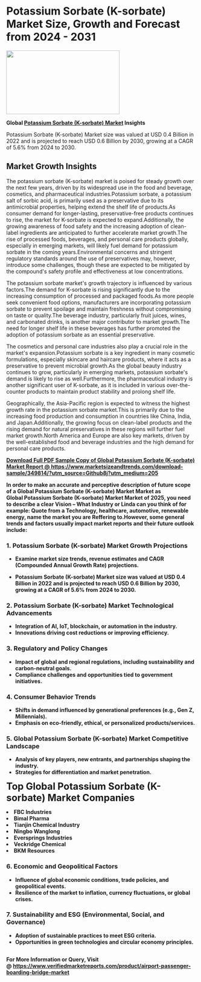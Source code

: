<H1>Potassium Sorbate (K-sorbate) Market Size, Growth and Forecast from 2024 - 2031</H1><img class="aligncenter size-medium wp-image-584254" src="https://thirdeyenews.in/wp-content/uploads/2024/09/Global-Market-Research-300x168.jpeg" alt="" width="300" height="168" /><p><strong>Global&nbsp;<a href="https://www.marketsizeandtrends.com/download-sample/349814/?utm_source=Github8j?utm_medium=205">Potassium Sorbate (K-sorbate) Market</a> Insights</strong></p><p>Potassium Sorbate (K-sorbate) Market size was valued at USD 0.4 Billion in 2022 and is projected to reach USD 0.6 Billion by 2030, growing at a CAGR of 5.6% from 2024 to 2030.</p><p><h2>Market Growth Insights</h2> <p>The potassium sorbate (K-sorbate) market is poised for steady growth over the next few years, driven by its widespread use in the food and beverage, cosmetics, and pharmaceutical industries.Potassium sorbate, a potassium salt of sorbic acid, is primarily used as a preservative due to its antimicrobial properties, helping extend the shelf life of products.As consumer demand for longer-lasting, preservative-free products continues to rise, the market for K-sorbate is expected to expand.Additionally, the growing awareness of food safety and the increasing adoption of clean-label ingredients are anticipated to further accelerate market growth.The rise of processed foods, beverages, and personal care products globally, especially in emerging markets, will likely fuel demand for potassium sorbate in the coming years.Environmental concerns and stringent regulatory standards around the use of preservatives may, however, introduce some challenges, though these are expected to be mitigated by the compound's safety profile and effectiveness at low concentrations.</p> <p><strong><a href="#"></a></strong></p> <p>The potassium sorbate market's growth trajectory is influenced by various factors.The demand for K-sorbate is rising significantly due to the increasing consumption of processed and packaged foods.As more people seek convenient food options, manufacturers are incorporating potassium sorbate to prevent spoilage and maintain freshness without compromising on taste or quality.The beverage industry, particularly fruit juices, wines, and carbonated drinks, is another major contributor to market growth.The need for longer shelf life in these beverages has further promoted the adoption of potassium sorbate as an essential preservative.</p> <p>The cosmetics and personal care industries also play a crucial role in the market's expansion.Potassium sorbate is a key ingredient in many cosmetic formulations, especially skincare and haircare products, where it acts as a preservative to prevent microbial growth.As the global beauty industry continues to grow, particularly in emerging markets, potassium sorbate's demand is likely to rise as well.Furthermore, the pharmaceutical industry is another significant user of K-sorbate, as it is included in various over-the-counter products to maintain product stability and prolong shelf life.</p> <p>Geographically, the Asia-Pacific region is expected to witness the highest growth rate in the potassium sorbate market.This is primarily due to the increasing food production and consumption in countries like China, India, and Japan.Additionally, the growing focus on clean-label products and the rising demand for natural preservatives in these regions will further fuel market growth.North America and Europe are also key markets, driven by the well-established food and beverage industries and the high demand for personal care products.</p> <p><strong><a href="#"></p><p><span class=""><strong>Download Full PDF Sample Copy of Global Potassium Sorbate (K-sorbate) Market Report</strong> @ <a href="https://www.marketsizeandtrends.com/download-sample/349814/?utm_source=Github8j?utm_medium=205" target="_blank">https://www.marketsizeandtrends.com/download-sample/349814/?utm_source=Github8j?utm_medium=205</a></span></p><p>In order to make an accurate and perceptive description of future scope of a Global&nbsp;Potassium Sorbate (K-sorbate) Market Market as Global&nbsp;Potassium Sorbate (K-sorbate) Market Market of 2025, you need to describe a clear Vision &ndash; What Industry or Linda can you think of for example: Quote from a Technology, healthcare, automotive, renewable energy, name the market you are Reffering to.However, some general trends and factors usually impact market reports and their future outlook include:</p><h3>1.&nbsp;<strong>Potassium Sorbate (K-sorbate) Market Growth Projections</strong></h3><ul><li>Examine market size trends, revenue estimates and CAGR (Compounded Annual Growth Rate) projections.</li><li><p>Potassium Sorbate (K-sorbate) Market size was valued at USD 0.4 Billion in 2022 and is projected to reach USD 0.6 Billion by 2030, growing at a CAGR of 5.6% from 2024 to 2030.</p></li></ul><h3>2.&nbsp;<strong>Potassium Sorbate (K-sorbate) Market Technological Advancements</strong></h3><ul><li>Integration of AI, IoT, blockchain, or automation in the industry.</li><li>Innovations driving cost reductions or improving efficiency.</li></ul><h3>3.&nbsp;<strong>Regulatory and Policy Changes</strong></h3><ul><li>Impact of global and regional regulations, including sustainability and carbon-neutral goals.</li><li>Compliance challenges and opportunities tied to government initiatives.</li></ul><h3>4.&nbsp;<strong>Consumer Behavior Trends</strong></h3><ul><li>Shifts in demand influenced by generational preferences (e.g., Gen Z, Millennials).</li><li>Emphasis on eco-friendly, ethical, or personalized products/services.</li></ul><h3>5.&nbsp;<strong>Global Potassium Sorbate (K-sorbate) Market Competitive Landscape</strong></h3><ul><li>Analysis of key players, new entrants, and partnerships shaping the industry.</li><li>Strategies for differentiation and market penetration.</li></ul><p data-pm-slice="1 1 []"><span style="color: inherit; font-family: inherit; font-size: 25px;">Top Global Potassium Sorbate (K-sorbate) Market Companies</span></p><div class="" data-test-id=""><p><li>FBC Industries</li><li> Bimal Pharma</li><li> Tianjin Chemical Industry</li><li> Ningbo Wanglong</li><li> Eversprings Industries</li><li> Veckridge Chemical</li><li> BKM Resources</li></p></div><h3>6.&nbsp;<strong>Economic and Geopolitical Factors</strong></h3><ul><li>Influence of global economic conditions, trade policies, and geopolitical events.</li><li>Resilience of the market to inflation, currency fluctuations, or global crises.</li></ul><h3>7.&nbsp;<strong>Sustainability and ESG (Environmental, Social, and Governance)</strong></h3><ul><li>Adoption of sustainable practices to meet ESG criteria.</li><li>Opportunities in green technologies and circular economy principles.</li></ul><h2><strong style="font-size: 14px;">For More Information or Query, Visit @&nbsp;</strong><a style="background-color: #ffffff; font-size: 14px;" href="https://www.marketsizeandtrends.com/report/potassium-sorbate-k-sorbate-market/" target="_blank">https://www.verifiedmarketreports.com/product/airport-passenger-boarding-bridge-market</a></h2>